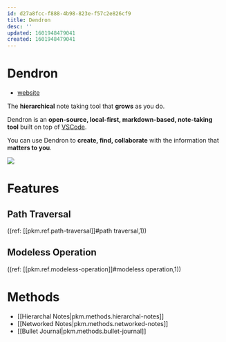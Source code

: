 ```yaml
---
id: d27a8fcc-f888-4b98-823e-f57c2e826cf9
title: Dendron
desc: ''
updated: 1601948479041
created: 1601948479041
---
```


# Dendron

- [website](https://dendron.so/notes/b0fe6ef7-1553-4280-bc45-a71824c2ce36.html)

The **hierarchical** note taking tool that **grows** as you do.

Dendron is an **open-source, local-first, markdown-based, note-taking tool** built on top of [VSCode](https://code.visualstudio.com/).

You can use Dendron to **create, find, collaborate** with the information that **matters to you**.

![](https://foundation-prod-assetspublic53c57cce-8cpvgjldwysl.s3-us-west-2.amazonaws.com/assets/images/graph-intro.gif)

# Features

## Path Traversal
((ref: [[pkm.ref.path-traversal]]#path traversal,1))

## Modeless Operation
((ref: [[pkm.ref.modeless-operation]]#modeless operation,1))

# Methods

- [[Hierarchal Notes|pkm.methods.hierarchal-notes]]
- [[Networked Notes|pkm.methods.networked-notes]]
- [[Bullet Journal|pkm.methods.bullet-journal]]
